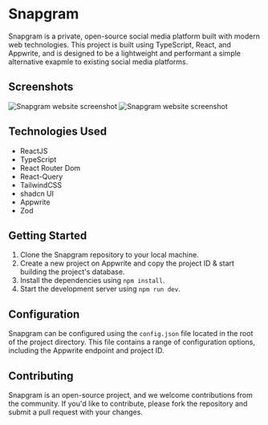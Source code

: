 # Snapgram

Snapgram is a private, open-source social media platform built with modern web technologies. This project is built using TypeScript, React, and Appwrite, and is designed to be a lightweight and performant a simple alternative exapmle to existing social media platforms.

## Screenshots
![Snapgram website screenshot](https://github.com/mhshahandeh/screenshots/blob/main/Screenshot_snapgram_sign-in.jpg?raw=true)
![Snapgram website screenshot](https://github.com/mhshahandeh/screenshots/blob/main/Screenshot_snapgram.jpg?raw=true)

## Technologies Used

- ReactJS
- TypeScript
- React Router Dom
- React-Query
- TailwindCSS
- shadcn UI
- Appwrite
- Zod

## Getting Started

1. Clone the Snapgram repository to your local machine.
2. Create a new project on Appwrite and copy the project ID & start building the project's database.
3. Install the dependencies using `npm install`.
4. Start the development server using `npm run dev`.

## Configuration

Snapgram can be configured using the `config.json` file located in the root of the project directory. This file contains a range of configuration options, including the Appwrite endpoint and project ID.

## Contributing

Snapgram is an open-source project, and we welcome contributions from the community. If you'd like to contribute, please fork the repository and submit a pull request with your changes.
